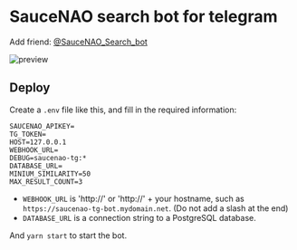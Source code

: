 # SauceNAO search bot for telegram

Add friend: [@SauceNAO_Search_bot](https://t.me/SauceNAO_Search_bot)

![preview](https://i.imgur.com/QTeACMz.png)

## Deploy

Create a `.env` file like this, and fill in the required information:

```env
SAUCENAO_APIKEY=
TG_TOKEN=
HOST=127.0.0.1
WEBHOOK_URL=
DEBUG=saucenao-tg:*
DATABASE_URL=
MINIUM_SIMILARITY=50
MAX_RESULT_COUNT=3
```

* `WEBHOOK_URL` is 'http://' or 'http://' + your hostname, such as `https://saucenao-tg-bot.mydomain.net`. (Do not add a slash at the end)
* `DATABASE_URL` is a connection string to a PostgreSQL database.


And `yarn start` to start the bot.
